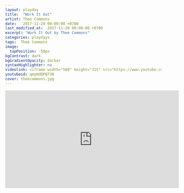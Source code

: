 ```yaml
---
layout: playday
title:  "Work It Out"
artist: Thee Commons
date:   2017-11-20 00:00:00 +0700
last_modified_at:  2017-11-20 00:00:00 +0700
excerpt: "Work It Out by Thee Commons"
categories: playdays
tags:  Thee Commons
image:
  topPosition: -50px
bgContrast: dark
bgGradientOpacity: darker
syntaxHighlighter: no
videolink: <iframe width="560" height="315" src="https://www.youtube.com/embed/qmyHdQPQ738" frameborder="0" allowfullscreen></iframe>
youtubeid: qmyHdQPQ738
cover: theecommons.jpg
---
```


<iframe width="560" height="315" src="https://www.youtube.com/embed/qmyHdQPQ738" frameborder="0" allowfullscreen></iframe>
